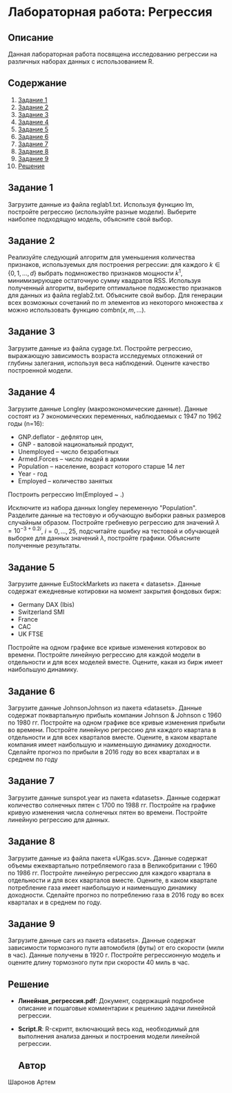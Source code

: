 # Лабораторная работа: Регрессия



## Описание
Данная лабораторная работа посвящена исследованию регрессии на различных наборах данных с использованием R.

## Содержание
1. [Задание 1](#задание-1)
2. [Задание 2](#задание-2)
3. [Задание 3](#задание-3)
4. [Задание 4](#задание-4)
5. [Задание 5](#задание-5)
6. [Задание 6](#задание-6)
7. [Задание 7](#задание-7)
8. [Задание 8](#задание-8)
9. [Задание 9](#задание-9)
10. [Решение](#решение)

## Задание 1 

Загрузите данные из файла reglab1.txt. Используя функцию lm, постройте регрессию 
(используйте разные модели). Выберите наиболее подходящую модель, объясните свой выбор.

## Задание 2

Реализуйте следующий алгоритм для уменьшения количества признаков, используемых для 
построения регрессии: для каждого $k \in \{0,1,...,d\}$ выбрать подмножество признаков мощности $k^1$, минимизирующее остаточную сумму квадратов RSS. Используя полученный алгоритм, 
выберите оптимальное подможество признаков для данных из файла reglab2.txt. Объясните свой 
выбор. Для генерации всех возможных сочетаний по $m$ элементов из некоторого множества $x$
можно использовать функцию combn($x, m, ...$).

## Задание 3

Загрузите данные из файла cygage.txt. Постройте регрессию, выражающую зависимость 
возраста исследуемых отложений от глубины залегания, используя веса наблюдений. Оцените 
качество построенной модели.

## Задание 4

Загрузите данные Longley (макроэкономические данные). Данные состоят из 7 экономических
переменных, наблюдаемых с 1947 по 1962 годы (n=16):
- GNP.deflator - дефлятор цен,
- GNP - валовой национальный продукт, 
- Unemployed – число безработных
- Armed.Forces – число людей в армии
- Population – население, возраст которого старше 14 лет
- Year - год
- Employed – количество занятых 

Построить регрессию lm(Employed ~ .)

Исключите из набора данных longley переменную "Population". Разделите данные на тестовую и 
обучающую выборки равных размеров случайным образом. Постройте гребневую регрессию для 
значений $λ=10^{-3+0.2i}$, $i=0,...,25$, подсчитайте ошибку на тестовой и обучающей выборке для 
данных значений $λ$, постройте графики. Объясните полученные результаты.

## Задание 5

Загрузите данные EuStockMarkets из пакета « datasets». Данные содержат ежедневные
котировки на момент закрытия фондовых бирж: 
- Germany DAX (Ibis) 
- Switzerland SMI
- France 
- CAC 
- UK FTSE 

Постройте на одном графике все кривые изменения котировок во времени. 
Постройте линейную регрессию для каждой модели в отдельности и для всех моделей вместе. 
Оцените, какая из бирж имеет наибольшую динамику.

## Задание 6

Загрузите данные JohnsonJohnson из пакета «datasets». Данные содержат поквартальную 
прибыль компании Johnson & Johnson с 1960 по 1980 гг. Постройте на одном графике все кривые 
изменения прибыли во времени. Постройте линейную регрессию для каждого квартала в 
отдельности и для всех кварталов вместе. Оцените, в каком квартале компания имеет 
наибольшую и наименьшую динамику доходности. Сделайте прогноз по прибыли в 2016 году во 
всех кварталах и в среднем по году

## Задание 7

Загрузите данные sunspot.year из пакета «datasets». Данные содержат количество солнечных 
пятен с 1700 по 1988 гг. Постройте на графике кривую изменения числа солнечных пятен во 
времени. Постройте линейную регрессию для данных.

## Задание 8

Загрузите данные из файла пакета «UKgas.scv». Данные содержат объемы ежеквартально 
потребляемого газа в Великобритании с 1960 по 1986 гг. Постройте линейную регрессию для 
каждого квартала в отдельности и для всех кварталов вместе. Оцените, в каком квартале 
потребление газа имеет наибольшую и наименьшую динамику доходности. Сделайте прогноз по 
потреблению газа в 2016 году во всех кварталах и в среднем по году.

## Задание 9

Загрузите данные cars из пакета «datasets». Данные содержат зависимости тормозного пути 
автомобиля (футы) от его скорости (мили в час). Данные получены в 1920 г. Постройте 
регрессионную модель и оцените длину тормозного пути при скорости 40 миль в час.

## Решение

- **Линейная_регрессия.pdf**: Документ, содержащий подробное описание и пошаговые комментарии к решению задачи линейной регрессии.
- **Script.R**: R-скрипт, включающий весь код, необходимый для выполнения анализа данных и построения модели линейной регрессии.

  ## Автор
Шаронов Артем
